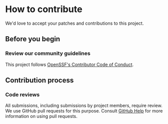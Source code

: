 # How to contribute

We'd love to accept your patches and contributions to this project.

## Before you begin

### Review our community guidelines

This project follows
[OpenSSF's Contributor Code of Conduct](CODE_OF_CONDUCT.md).

## Contribution process

### Code reviews

All submissions, including submissions by project members, require review. We
use GitHub pull requests for this purpose. Consult
[GitHub Help](https://help.github.com/articles/about-pull-requests/) for more
information on using pull requests.
